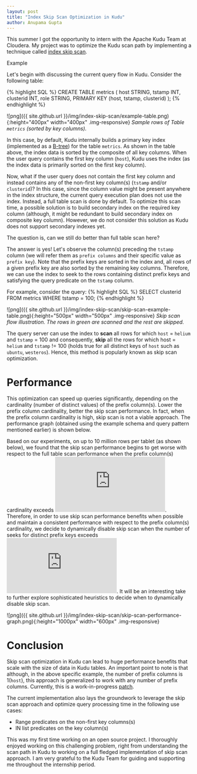 ```yaml
---
layout: post
title: "Index Skip Scan Optimization in Kudu"
author: Anupama Gupta
---
```


This summer I got the opportunity to intern with the Apache Kudu Team at Cloudera.
My project was to optimize the Kudu scan path by implementing a technique called
[index skip scan][1].

<!--more-->

Example

Let's begin with discussing the current query flow in Kudu.
Consider the following table:

{% highlight SQL %}
CREATE TABLE metrics (
    host STRING,
    tstamp INT,
    clusterid INT,
    role STRING,
    PRIMARY KEY (host, tstamp, clusterid)
);
{% endhighlight %}

![png]({{ site.github.url }}/img/index-skip-scan/example-table.png){:height="400px" width="400px" .img-responsive}
*Sample rows of Table `metrics` (sorted by key columns).*


In this case, by default, Kudu internally builds a primary key index (implemented as a
[B-tree](https://en.wikipedia.org/wiki/B-tree)) for the table `metrics`.
As shown in the table above, the index data is sorted by the composite of all key columns.
When the user query contains the first key column (`host`), Kudu uses the index (as the index data is
primarily sorted on the first key column).

Now, what if the user query does not contain the first key column and instead contains any of the non-first key column(s)
(`tstamp` and/or `clusterid`)? In this case, since the column value might be present anywhere in the index structure,
the current query execution plan does not use the index. Instead, a full table scan is done by default.
To optimize this scan time, a possible solution is to build secondary index on the required key column (although, it might be
redundant to build secondary index on composite key column).
However, we do not consider this solution as Kudu does not support secondary indexes yet.

The question is, can we still do better than full table scan here?

The answer is yes! Let's observe the column(s) preceding the `tstamp` column (we will refer them as
`prefix columns` and their specific value as `prefix key`). Note that the prefix keys are sorted in the index and,
all rows of a given prefix key are also sorted by the remaining key columns.
Therefore, we can use the index to seek to the rows containing distinct prefix keys
and satisfying the query predicate on the `tstamp` column.

For example, consider the query:
{% highlight SQL %}
SELECT clusterid FROM metrics WHERE tstamp = 100;
{% endhighlight %}

![png]({{ site.github.url }}/img/index-skip-scan/skip-scan-example-table.png){:height="500px" width="500px" .img-responsive}
*Skip scan flow illustration. The rows in green are scanned and the rest are skipped.*

The query server can use the index to **scan** all rows for which `host` = `helium` and `tstamp` = 100 and consequently,
**skip** all the rows for which host = `helium` and `tstamp` != 100
(holds true for all distinct keys of `host` such as `ubuntu`, `westeros`).
Hence, this method is popularly known as skip scan optimization.

Performance
==========

This optimization can speed up queries significantly, depending on the cardinality (number of distinct values) of the
prefix column(s). Lower the prefix column cardinality, better the skip scan performance. In fact, when the prefix column
cardinality is high, skip scan is not a viable approach. The performance graph (obtained using the example schema
and query pattern mentioned earlier) is shown below.

Based on our experiments, on up to 10 million rows per tablet (as shown below), we found that the skip scan performance begins to get worse
with respect to the full table scan performance when the prefix column(s) cardinality exceeds ![](https://latex.codecogs.com/gif.latex?%5Csqrt%7B%5C%23total%20rows%7D).
Therefore, in order to use skip scan performance benefits when possible and maintain a consistent performance with respect to the
prefix column(s) cardinality, we decide to dynamically disable skip scan when the number of seeks for distinct prefix
keys exceeds ![](https://latex.codecogs.com/gif.latex?%5Csqrt%7B%5C%23total%20rows%7D).
It will be an interesting take to further explore sophisticated heuristics to decide when
to dynamically disable skip scan.

![png]({{ site.github.url }}/img/index-skip-scan/skip-scan-performance-graph.png){:height="1000px" width="600px" .img-responsive}

Conclusion
==========

Skip scan optimization in Kudu can lead to huge performance benefits that scale with the size of
data in Kudu tables. An important point to note is that although, in the above specific example, the number of prefix
columns is 1(`host`), this approach is generalized to work with any number of prefix columns.
Currently, this is a work-in-progress [patch](https://gerrit.cloudera.org/#/c/10983/).

The current implementation also lays the groundwork to leverage the skip scan approach and
optimize query processing time in the following use cases:

- Range predicates on the non-first key columns(s)
- IN list predicates on the key column(s)

This was my first time working on an open source project. I thoroughly enjoyed working on this challenging problem,
right from understanding the scan path in Kudu to working on a full fledged implementation of
skip scan approach. I am very grateful to the Kudu Team for guiding and supporting me throughout the
internship period.


[1]: https://oracle-base.com/articles/9i/index-skip-scanning/
[2]: https://storage.googleapis.com/pub-tools-public-publication-data/pdf/42851.pdf

